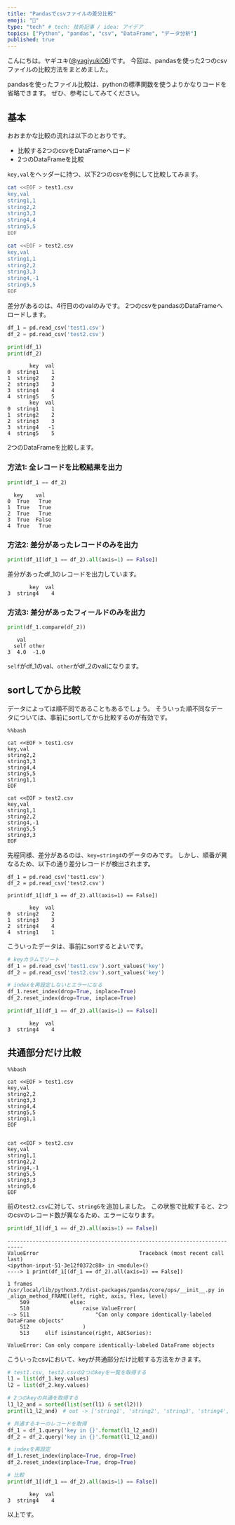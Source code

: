 ```yaml
---
title: "Pandasでcsvファイルの差分比較"
emoji: "🐼"
type: "tech" # tech: 技術記事 / idea: アイデア
topics: ["Python", "pandas", "csv", "DataFrame", "データ分析"]
published: true
---
```


こんにちは。ヤギユキ([@yagiyuki06](https://twitter.com/yagiyuki06))です。
今回は、pandasを使った2つのcsvファイルの比較方法をまとめました。

pandasを使ったファイル比較は、pythonの標準関数を使うよりかなりコードを省略できます。
ぜひ、参考にしてみてください。

## 基本

おおまかな比較の流れは以下のとおりです。

* 比較する2つのcsvをDataFrameへロード
* 2つのDataFrameを比較

`key,val`をヘッダーに持つ、以下2つのcsvを例にして比較してみます。

```bash
cat <<EOF > test1.csv
key,val
string1,1
string2,2
string3,3
string4,4
string5,5
EOF
```

```bash
cat <<EOF > test2.csv
key,val
string1,1
string2,2
string3,3
string4,-1
string5,5
EOF
```

差分があるのは、4行目ののvalのみです。
2つのcsvをpandasのDataFrameへロードします。

```python
df_1 = pd.read_csv('test1.csv')
df_2 = pd.read_csv('test2.csv')

print(df_1)
print(df_2)
```

```
       key  val
0  string1    1
1  string2    2
2  string3    3
3  string4    4
4  string5    5
       key  val
0  string1    1
1  string2    2
2  string3    3
3  string4   -1
4  string5    5
```

2つのDataFrameを比較します。

### 方法1: 全レコードを比較結果を出力

```python
print(df_1 == df_2)
```

```
  key    val
0  True   True
1  True   True
2  True   True
3  True  False
4  True   True
```

### 方法2: 差分があったレコードのみを出力

```python
print(df_1[(df_1 == df_2).all(axis=1) == False])
```

差分があったdf_1のレコードを出力しています。
```
       key  val
3  string4    4
```

### 方法3: 差分があったフィールドのみを出力

```python
print(df_1.compare(df_2))
```

```
   val      
  self other
3  4.0  -1.0
```

`self`がdf_1のval、`other`がdf_2のvalになります。

## sortしてから比較

データによっては順不同であることもあるでしょう。
そういった順不同なデータについては、事前にsortしてから比較するのが有効です。

```
%%bash

cat <<EOF > test1.csv
key,val
string2,2
string3,3
string4,4
string5,5
string1,1
EOF

cat <<EOF > test2.csv
key,val
string1,1
string2,2
string4,-1
string5,5
string3,3
EOF
```

先程同様、差分があるのは、`key=string4`のデータのみです。
しかし、順番が異なるため、以下の通り差分レコードが検出されます。
```
df_1 = pd.read_csv('test1.csv')
df_2 = pd.read_csv('test2.csv')

print(df_1[(df_1 == df_2).all(axis=1) == False])
```
```
       key  val
0  string2    2
1  string3    3
2  string4    4
4  string1    1
```

こういったデータは、事前にsortするとよいです。

```python
# keyカラムでソート
df_1 = pd.read_csv('test1.csv').sort_values('key')
df_2 = pd.read_csv('test2.csv').sort_values('key')

# indexを再設定しないとエラーになる
df_1.reset_index(drop=True, inplace=True)
df_2.reset_index(drop=True, inplace=True)

print(df_1[(df_1 == df_2).all(axis=1) == False])
```

```
       key  val
3  string4    4
```

## 共通部分だけ比較

```
%%bash

cat <<EOF > test1.csv
key,val
string2,2
string3,3
string4,4
string5,5
string1,1
EOF


cat <<EOF > test2.csv
key,val
string1,1
string2,2
string4,-1
string5,5
string3,3
string6,6
EOF
```

前の`test2.csv`に対して、`string6`を追加しました。
この状態で比較すると、2つのcsvのレコード数が異なるため、エラーになります。

```python
print(df_1[(df_1 == df_2).all(axis=1) == False])
```

```
---------------------------------------------------------------------------
ValueError                                Traceback (most recent call last)
<ipython-input-51-3e12f0372c88> in <module>()
----> 1 print(df_1[(df_1 == df_2).all(axis=1) == False])

1 frames
/usr/local/lib/python3.7/dist-packages/pandas/core/ops/__init__.py in _align_method_FRAME(left, right, axis, flex, level)
    509             else:
    510                 raise ValueError(
--> 511                     "Can only compare identically-labeled DataFrame objects"
    512                 )
    513     elif isinstance(right, ABCSeries):

ValueError: Can only compare identically-labeled DataFrame objects
```

こういったcsvにおいて、keyが共通部分だけ比較する方法をかきます。

```python
# test1.csv, test2.csvの2つのkeyを一覧を取得する
l1 = list(df_1.key.values)
l2 = list(df_2.key.values)

# 2つのkeyの共通を取得する
l1_l2_and = sorted(list(set(l1) & set(l2)))
print(l1_l2_and)　# out -> ['string1', 'string2', 'string3', 'string4', 'string5']

# 共通するキーのレコードを取得
df_1 = df_1.query('key in {}'.format(l1_l2_and))
df_2 = df_2.query('key in {}'.format(l1_l2_and))

# indexを再設定
df_1.reset_index(inplace=True, drop=True)
df_2.reset_index(inplace=True, drop=True)

# 比較
print(df_1[(df_1 == df_2).all(axis=1) == False])
```

```
       key  val
3  string4    4
```

以上です。




